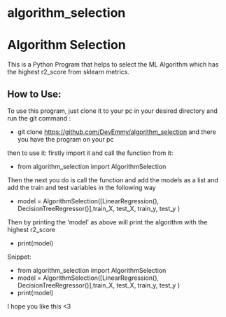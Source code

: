 # algorithm_selection

# Algorithm Selection
This is a Python Program that helps to select the ML Algorithm which has the highest r2_score from sklearn metrics.

## How to Use:
 To use this program, just clone it to your pc in your desired directory and run the git command :
 - git clone https://github.com/DevEmmy/algorithm_selection and there you have the program on your pc
 
 then to use it:
  firstly import it and call the function from it:
  - from algorithm_selection import AlgorithmSelection
  
  Then the next you do is call the function and add the models as a list and add the train and test variables in the following way
   - model = AlgorithmSelection([LinearRegression(), DecisionTreeRegressor()],train_X, test_X, train_y, test_y )
   
  Then by printing the 'model' as above will print the algorithm with the highest r2_score
   - print(model)
   
   Snippet:
   - from algorithm_selection import AlgorithmSelection
   - model = AlgorithmSelection([LinearRegression(), DecisionTreeRegressor()],train_X, test_X, train_y, test_y )
   - print(model) 
   
   I hope you like this <3
